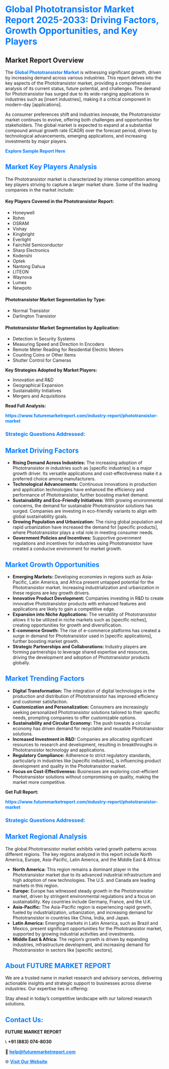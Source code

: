 <h1 style="color: #007BFF;">Global Phototransistor Market Report 2025-2033: Driving Factors, Growth Opportunities, and Key Players</h1>

<section id="overview">
<h2>Market Report Overview</h2>
<p>The <a href="https://www.futuremarketreport.com/industry-report/phototransistor-market" style="color: #007BFF; text-decoration: none;"><strong>Global Phototransistor Market</strong></a> is witnessing significant growth, driven by increasing demand across various industries. This report delves into the key aspects of the Phototransistor market, providing a comprehensive analysis of its current status, future potential, and challenges. The demand for Phototransistor has surged due to its wide-ranging applications in industries such as [insert industries], making it a critical component in modern-day [applications].</p>
<p>As consumer preferences shift and industries innovate, the Phototransistor market continues to evolve, offering both challenges and opportunities for stakeholders. The global market is expected to expand at a substantial compound annual growth rate (CAGR) over the forecast period, driven by technological advancements, emerging applications, and increasing investments by major players.</p>
</section>

<section id="overview">
<p><a href="https://www.futuremarketreport.com/request-sample/reportId=76081" style="color: #007BFF; text-decoration: none;"><strong>Explore Sample Report Here</strong></a></p>
</section>

<section id="key-players">
<h2 style="color: #007BFF;">Market Key Players Analysis</h2>
<p>The Phototransistor market is characterized by intense competition among key players striving to capture a larger market share. Some of the leading companies in the market include:</p>
<h4>Key Players Covered in the Phototransistor Report:</h4>
<ul><li>Honeywell</li><li>Rohm</li><li>OSRAM</li><li>Vishay</li><li>Kingbright</li><li>Everlight</li><li>Fairchild Semiconductor</li><li>Sharp Electronics</li><li>Kodenshi</li><li>Optek</li><li>Nantong Dahua</li><li>LITEON</li><li>Waynova</li><li>Lumex</li><li>Newpoto</li></ul>
<h4>Phototransistor Market Segmentation by Type:</h4>
<ul><li>Normal Transistor</li><li>Darlington Transistor</li></ul>

<h4>Phototransistor Market Segmentation by Application:</h4>
<ul><li>Detection in Security Systems</li><li>Measuring Speed and Direction In Encoders</li><li>Remote Meter Reading for Residential Electric Meters</li><li>Counting Coins or Other Items</li><li>Shutter Control for Cameras</li></ul>
<p><strong>Key Strategies Adopted by Market Players:</strong></p>
<ul>
<li>Innovation and R&D</li>
<li>Geographical Expansion</li>
<li>Sustainability Initiatives</li>
<li>Mergers and Acquisitions</li>
</ul>
</section>

<section>
<p><strong>Read Full Analysis: </strong></p><a href="https://www.futuremarketreport.com/industry-report/phototransistor-market" style="color: #007BFF; text-decoration: none;"><strong>https://www.futuremarketreport.com/industry-report/phototransistor-market</strong></a>
<h3 style="color: #007BFF;">Strategic Questions Addressed:</h3>
</section>

<section id="driving-factors">
<h2 style="color: #007BFF;">Market Driving Factors</h2>
<ul>
<li><strong>Rising Demand Across Industries:</strong> The increasing adoption of Phototransistor in industries such as [specific industries] is a major growth driver. Its versatile applications and cost-effectiveness make it a preferred choice among manufacturers.</li>
<li><strong>Technological Advancements:</strong> Continuous innovations in production and application technologies have enhanced the efficiency and performance of Phototransistor, further boosting market demand.</li>
<li><strong>Sustainability and Eco-Friendly Initiatives:</strong> With growing environmental concerns, the demand for sustainable Phototransistor solutions has surged. Companies are investing in eco-friendly variants to align with global sustainability goals.</li>
<li><strong>Growing Population and Urbanization:</strong> The rising global population and rapid urbanization have increased the demand for [specific products], where Phototransistor plays a vital role in meeting consumer needs.</li>
<li><strong>Government Policies and Incentives:</strong> Supportive government regulations and incentives for industries using Phototransistor have created a conducive environment for market growth.</li>
</ul>
</section>

<section id="growth-opportunities">
<h2 style="color: #007BFF;">Market Growth Opportunities</h2>
<ul>
<li><strong>Emerging Markets:</strong> Developing economies in regions such as Asia-Pacific, Latin America, and Africa present untapped potential for the Phototransistor market. Increasing industrialization and urbanization in these regions are key growth drivers.</li>
<li><strong>Innovative Product Development:</strong> Companies investing in R&D to create innovative Phototransistor products with enhanced features and applications are likely to gain a competitive edge.</li>
<li><strong>Expansion into Niche Applications:</strong> The versatility of Phototransistor allows it to be utilized in niche markets such as [specific niches], creating opportunities for growth and diversification.</li>
<li><strong>E-commerce Growth:</strong> The rise of e-commerce platforms has created a surge in demand for Phototransistor used in [specific applications], further boosting market growth.</li>
<li><strong>Strategic Partnerships and Collaborations:</strong> Industry players are forming partnerships to leverage shared expertise and resources, driving the development and adoption of Phototransistor products globally.</li>
</ul>
</section>

<section id="trending-factors">
<h2 style="color: #007BFF;">Market Trending Factors</h2>
<ul>
<li><strong>Digital Transformation:</strong> The integration of digital technologies in the production and distribution of Phototransistor has improved efficiency and customer satisfaction.</li>
<li><strong>Customization and Personalization:</strong> Consumers are increasingly seeking personalized Phototransistor solutions tailored to their specific needs, prompting companies to offer customizable options.</li>
<li><strong>Sustainability and Circular Economy:</strong> The push towards a circular economy has driven demand for recyclable and reusable Phototransistor solutions.</li>
<li><strong>Increased Investment in R&D:</strong> Companies are allocating significant resources to research and development, resulting in breakthroughs in Phototransistor technology and applications.</li>
<li><strong>Regulatory Compliance:</strong> Adherence to strict regulatory standards, particularly in industries like [specific industries], is influencing product development and quality in the Phototransistor market.</li>
<li><strong>Focus on Cost-Effectiveness:</strong> Businesses are exploring cost-efficient Phototransistor solutions without compromising on quality, making the market more competitive.</li>
</ul>
</section>

<section>
<p><strong>Get Full Report: </strong></p><a href="https://www.futuremarketreport.com/industry-report/phototransistor-market" style="color: #007BFF; text-decoration: none;"><strong>https://www.futuremarketreport.com/industry-report/phototransistor-market</strong></a>
<h3 style="color: #007BFF;">Strategic Questions Addressed:</h3>
</section>


<section id="regional-analysis">
<h2 style="color: #007BFF;">Market Regional Analysis</h2>
<p>The global Phototransistor market exhibits varied growth patterns across different regions. The key regions analyzed in this report include North America, Europe, Asia-Pacific, Latin America, and the Middle East & Africa:</p>
<ul>
<li><strong>North America:</strong> This region remains a dominant player in the Phototransistor market due to its advanced industrial infrastructure and high adoption of new technologies. The U.S. and Canada are leading markets in this region.</li>
<li><strong>Europe:</strong> Europe has witnessed steady growth in the Phototransistor market, driven by stringent environmental regulations and a focus on sustainability. Key countries include Germany, France, and the U.K.</li>
<li><strong>Asia-Pacific:</strong> The Asia-Pacific region is experiencing rapid growth, fueled by industrialization, urbanization, and increasing demand for Phototransistor in countries like China, India, and Japan.</li>
<li><strong>Latin America:</strong> Emerging markets in Latin America, such as Brazil and Mexico, present significant opportunities for the Phototransistor market, supported by growing industrial activities and investments.</li>
<li><strong>Middle East & Africa:</strong> The region’s growth is driven by expanding industries, infrastructure development, and increasing demand for Phototransistor in sectors like [specific sectors].</li>
</ul>
</section>

<footer>
<h2 style="color: #007BFF;">About FUTURE MARKET REPORT</h2>
<p>We are a trusted name in market research and advisory services, delivering actionable insights and strategic support to businesses across diverse industries. Our expertise lies in offering:</p>

<p>Stay ahead in today’s competitive landscape with our tailored research solutions.</p>

<h2 style="color: #007BFF;">Contact Us:</h2>
<p><strong>FUTURE MARKET REPORT</strong></p>
<p>📞 <strong>+91 (883) 074-8030</strong></p>
<p>📧 <strong><a href="mailto:help@futuremarketreport.com" style="color: #007BFF;">help@futuremarketreport.com</a></strong></p>
<p>🌐 <strong><a href="https://www.futuremarketreport.com/" style="color: #007BFF;">Visit Our Website</a></strong></p>
</footer>